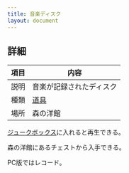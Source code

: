 ```yaml
---
title: 音楽ディスク
layout: document
---
```

## 詳細

|項目|内容|
|---|---|
|説明|音楽が記録されたディスク|
|種類|[道具](道具)|
|場所|森の洋館|

[ジュークボックス](ジュークボックス)に入れると再生できる。

森の洋館にあるチェストから入手できる。

PC版ではレコード。
